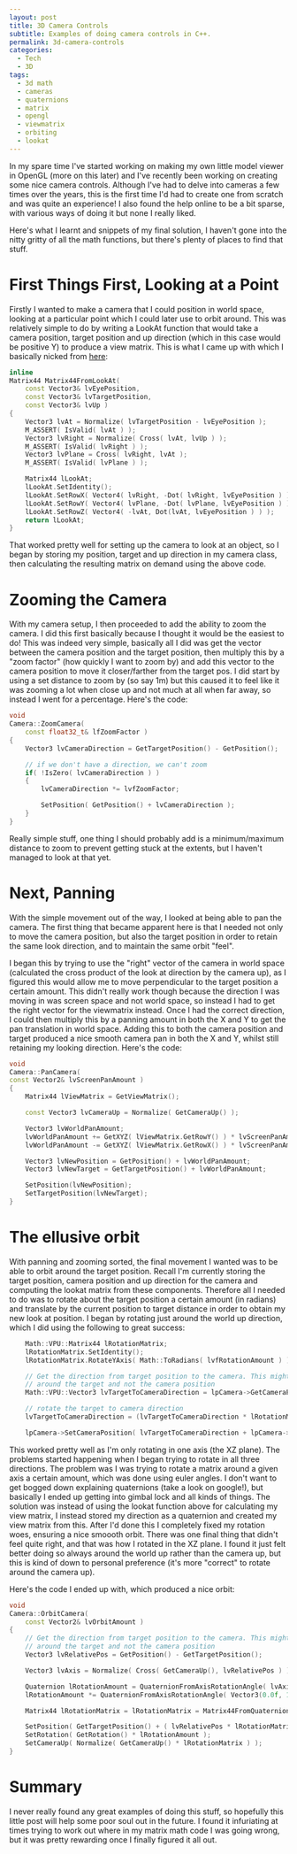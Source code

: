 ```yaml
---
layout: post
title: 3D Camera Controls
subtitle: Examples of doing camera controls in C++.
permalink: 3d-camera-controls
categories:
  - Tech
  - 3D
tags:
  - 3d math
  - cameras
  - quaternions
  - matrix
  - opengl
  - viewmatrix
  - orbiting
  - lookat
---
```


In my spare time I've started working on making my own little model viewer in
OpenGL (more on this later) and I've recently been working on creating some nice
camera controls. Although I've had to delve into cameras a few times over the
years, this is the first time I'd had to create one from scratch and was quite
an experience! I also found the help online to be a bit sparse, with various
ways of doing it but none I really liked.

Here's what I learnt and snippets of my final solution, I haven't gone into the
nitty gritty of all the math functions, but there's plenty of places to find
that stuff.

# First Things First, Looking at a Point

Firstly I wanted to make a camera that I could position in world space, looking
at a particular point which I could later use to orbit around. This was
relatively simple to do by writing a LookAt function that would take a camera
position, target position and up direction (which in this case would be positive
Y) to produce a view matrix. This is what I came up with which I basically
nicked from [here](http://www.opengl.org/wiki/GluLookAt_code):

```cpp
inline
Matrix44 Matrix44FromLookAt(
    const Vector3& lvEyePosition,
    const Vector3& lvTargetPosition,
    const Vector3& lvUp )
{
    Vector3 lvAt = Normalize( lvTargetPosition - lvEyePosition );
    M_ASSERT( IsValid( lvAt ) );
    Vector3 lvRight = Normalize( Cross( lvAt, lvUp ) );
    M_ASSERT( IsValid( lvRight ) );
    Vector3 lvPlane = Cross( lvRight, lvAt );
    M_ASSERT( IsValid( lvPlane ) );

    Matrix44 lLookAt;
    lLookAt.SetIdentity();
    lLookAt.SetRowX( Vector4( lvRight, -Dot( lvRight, lvEyePosition ) ) );
    lLookAt.SetRowY( Vector4( lvPlane, -Dot( lvPlane, lvEyePosition ) ) );
    lLookAt.SetRowZ( Vector4( -lvAt, Dot(lvAt, lvEyePosition ) ) );
    return lLookAt;
}
```

That worked pretty well for setting up the camera to look at an object, so I
began by storing my position, target and up direction in my camera class, then
calculating the resulting matrix on demand using the above code.

# Zooming the Camera

With my camera setup, I then proceeded to add the ability to zoom the camera. I
did this first basically because I thought it would be the easiest to do! This
was indeed very simple, basically all I did was get the vector between the
camera position and the target position, then multiply this by a "zoom factor"
(how quickly I want to zoom by) and add this vector to the camera position to
move it closer/farther from the target pos. I did start by using a set distance
to zoom by (so say 1m) but this caused it to feel like it was zooming a lot when
close up and not much at all when far away, so instead I went for a percentage.
Here's the code:

```cpp
void
Camera::ZoomCamera(
    const float32_t& lfZoomFactor )
{
    Vector3 lvCameraDirection = GetTargetPosition() - GetPosition();

    // if we don't have a direction, we can't zoom
    if( !IsZero( lvCameraDirection ) )
    {
        lvCameraDirection *= lvfZoomFactor;

        SetPosition( GetPosition() + lvCameraDirection );
    }
}
```

Really simple stuff, one thing I should probably add is a minimum/maximum
distance to zoom to prevent getting stuck at the extents, but I haven't managed
to look at that yet.

# Next, Panning

With the simple movement out of the way, I looked at being able to pan the
camera. The first thing that became apparent here is that I needed not only to
move the camera position, but also the target position in order to retain the
same look direction, and to maintain the same orbit "feel".

I began this by trying to use the "right" vector of the camera in world space
(calculated the cross product of the look at direction by the camera up), as I
figured this would allow me to move perpendicular to the target position a
certain amount. This didn't really work though because the direction I was
moving in was screen space and not world space, so instead I had to get the
right vector for the viewmatrix instead. Once I had the correct direction, I
could then multiply this by a panning amount in both the X and Y to get the pan
translation in world space. Adding this to both the camera position and target
produced a nice smooth camera pan in both the X and Y, whilst still retaining my
looking direction. Here's the code:

```cpp
void
Camera::PanCamera(
const Vector2& lvScreenPanAmount )
{
    Matrix44 lViewMatrix = GetViewMatrix();

    const Vector3 lvCameraUp = Normalize( GetCameraUp() );

    Vector3 lvWorldPanAmount;
    lvWorldPanAmount += GetXYZ( lViewMatrix.GetRowY() ) * lvScreenPanAmount.GetY();
    lvWorldPanAmount -= GetXYZ( lViewMatrix.GetRowX() ) * lvScreenPanAmount.GetX(); // reversed as it makes more sense!

    Vector3 lvNewPosition = GetPosition() + lvWorldPanAmount;
    Vector3 lvNewTarget = GetTargetPosition() + lvWorldPanAmount;

    SetPosition(lvNewPosition);
    SetTargetPosition(lvNewTarget);
}
```

# The ellusive orbit

With panning and zooming sorted, the final movement I wanted was to be able to
orbit around the target position. Recall I'm currently storing the target
position, camera position and up direction for the camera and computing the
lookat matrix from these components. Therefore all I needed to do was to rotate
about the target position a certain amount (in radians) and translate by the
current position to target distance in order to obtain my new look at position.
I began by rotating just around the world up direction, which I did using the
following to great success:

```cpp
    Math::VPU::Matrix44 lRotationMatrix;
    lRotationMatrix.SetIdentity();
    lRotationMatrix.RotateYAxis( Math::ToRadians( lvfRotationAmount ) );

    // Get the direction from target position to the camera. This might seem a little backward, but we want to rotate
    // around the target and not the camera position
    Math::VPU::Vector3 lvTargetToCameraDirection = lpCamera->GetCameraPosition() - lpCamera->GetTargetPosition();

    // rotate the target to camera direction
    lvTargetToCameraDirection = (lvTargetToCameraDirection * lRotationMatrix);

    lpCamera->SetCameraPosition( lvTargetToCameraDirection + lpCamera->GetTargetPosition() );
```

This worked pretty well as I'm only rotating in one axis (the XZ plane). The
problems started happening when I began trying to rotate in all three
directions. The problem was I was trying to rotate a matrix around a given axis
a certain amount, which was done using euler angles. I don't want to get bogged
down explaining quaternions (take a look on google!), but basically I ended up
getting into gimbal lock and all kinds of things. The solution was instead of
using the lookat function above for calculating my view matrix, I instead stored
my direction as a quaternion and created my view matrix from this. After I'd
done this I completely fixed my rotation woes, ensuring a nice smoooth orbit.
There was one final thing that didn't feel quite right, and that was how I
rotated in the XZ plane. I found it just felt better doing so always around the
world up rather than the camera up, but this is kind of down to personal
preference (it's more "correct" to rotate around the camera up).

Here's the code I ended up with, which produced a nice orbit:

```cpp
void
Camera::OrbitCamera(
    const Vector2& lvOrbitAmount )
{
    // Get the direction from target position to the camera. This might seem a little backward, but we want to rotate
    // around the target and not the camera position
    Vector3 lvRelativePos = GetPosition() - GetTargetPosition();

    Vector3 lvAxis = Normalize( Cross( GetCameraUp(), lvRelativePos ) );

    Quaternion lRotationAmount = QuaternionFromAxisRotationAngle( lvAxis, ToRadians( lvOrbitAmount.GetY() ) );
    lRotationAmount *= QuaternionFromAxisRotationAngle( Vector3(0.0f, 1.0f, 0.0f), ToRadians( lvOrbitAmount.GetX() ) );

    Matrix44 lRotationMatrix = lRotationMatrix = Matrix44FromQuaternion( lRotationAmount );

    SetPosition( GetTargetPosition() + ( lvRelativePos * lRotationMatrix ) );
    SetRotation( GetRotation() * lRotationAmount );
    SetCameraUp( Normalize( GetCameraUp() * lRotationMatrix ) );
}
```

# Summary

I never really found any great examples of doing this stuff, so hopefully this
little post will help some poor soul out in the future. I found it infuriating
at times trying to work out where in my matrix math code I was going wrong, but
it was pretty rewarding once I finally figured it all out.
